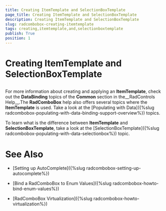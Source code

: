 ```yaml
---
title: Creating ItemTemplate and SelectionBoxTemplate
page_title: Creating ItemTemplate and SelectionBoxTemplate
description: Creating ItemTemplate and SelectionBoxTemplate
slug: radcombobox-creating-itemtemplate
tags: creating,itemtemplate,and,selectionboxtemplate
publish: True
position: 1
---
```


# Creating ItemTemplate and SelectionBoxTemplate



## 

For more information about creating and applying an __ItemTemplate__, check out the __DataBinding__ topics of the __Common__ section in the__RadControls Help__.The __RadComboBox__ help also offers several topics where the __ItemTemplate__ is used. Take a look at the [Populating with Data]({%slug radcombobox-populating-with-data-binding-support-overview%}) topics.

To learn what is the difference between __ItemTemplate__ and __SelectionBoxTemplate__, take a look at the [SelectionBoxTemplate]({%slug radcombobox-populating-with-data-selectionbox%}) topic.

# See Also

 * [Setting up AutoComplete]({%slug radcombobox-setting-up-autocomplete%})

 * [Bind a RadComboBox to Enum Values]({%slug radcombobox-howto-bind-enum-values%})

 * [RadComboBox Virtualization]({%slug radcombobox-howto-virtualization%})
